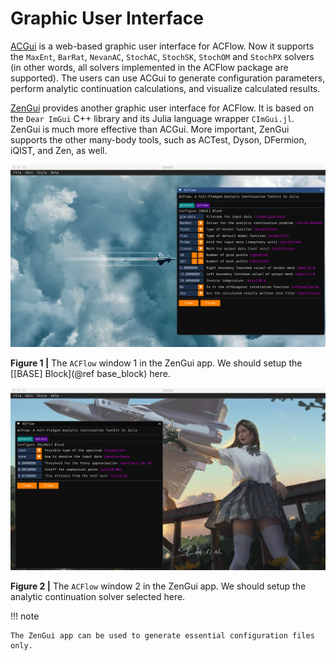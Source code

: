 # Graphic User Interface

[ACGui](https://github.com/huangli712/ACGui) is a web-based graphic user interface for ACFlow. Now it supports the `MaxEnt`, `BarRat`, `NevanAC`, `StochAC`, `StochSK`, `StochOM` and `StochPX` solvers (in other words, all solvers implemented in the ACFlow package are supported). The users can use ACGui to generate configuration parameters, perform analytic continuation calculations, and visualize calculated results.

[ZenGui](https://github.com/huangli712/ZenGui) provides another graphic user interface for ACFlow. It is based on the `Dear ImGui` C++ library and its Julia language wrapper `CImGui.jl`. ZenGui is much more effective than ACGui. More important, ZenGui supports the other many-body tools, such as ACTest, Dyson, DFermion, iQIST, and Zen, as well.

![gui1.png](../assets/gui1.png)

**Figure 1 |** The `ACFlow` window 1 in the ZenGui app. We should setup the [[BASE] Block](@ref base_block) here.

![gui2.png](../assets/gui2.png)

**Figure 2 |** The `ACFlow` window 2 in the ZenGui app. We should setup the analytic continuation solver selected here.

!!! note

    The ZenGui app can be used to generate essential configuration files only.
